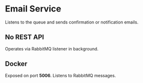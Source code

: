 # Email Service

Listens to the queue and sends confirmation or notification emails.

## No REST API

Operates via RabbitMQ listener in background.

## Docker
Exposed on port **5006**. Listens to RabbitMQ messages.
